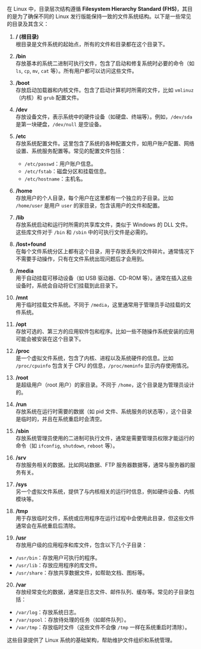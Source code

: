 在 Linux 中，目录层次结构遵循 **Filesystem Hierarchy Standard (FHS)**，其目的是为了确保不同的 Linux 发行版能保持一致的文件系统结构。以下是一些常见的目录及其含义：

1. **/ (根目录)**  
    根目录是文件系统的起始点，所有的文件和目录都在这个目录下。
    
2. **/bin**  
    存放基本的系统二进制可执行文件，包含了启动和修复系统时必要的命令（如 `ls`, `cp`, `mv`, `cat` 等）。所有用户都可以访问这些文件。
    
3. **/boot**  
    存放启动加载器和内核文件。包含了启动计算机时所需的文件，比如 `vmlinuz`（内核）和 `grub` 配置文件。
    
4. **/dev**  
    存放设备文件，表示系统中的硬件设备（如硬盘、终端等）。例如，`/dev/sda` 是第一块硬盘，`/dev/null` 是空设备。
    
5. **/etc**  
    存放系统配置文件。这里包含了系统的各种配置文件，如用户账户配置、网络设置、系统服务配置等。常见的配置文件包括：
    
    - `/etc/passwd`：用户账户信息。
    - `/etc/fstab`：磁盘分区和挂载信息。
    - `/etc/hostname`：主机名。
6. **/home**  
    存放用户的个人目录，每个用户在这里都有一个独立的子目录。比如 `/home/user` 是用户 `user` 的家目录，包含该用户的文件和配置。
    
7. **/lib**  
    存放系统启动和运行时所需的共享库文件，类似于 Windows 的 DLL 文件。这些库文件对于 `/bin` 和 `/sbin` 中的可执行文件是必需的。
    
8. **/lost+found**  
    在每个文件系统分区上都有这个目录，用于存放丢失的文件碎片。通常情况下不需要手动操作，只有在文件系统出现问题后才会用到。
    
9. **/media**  
    用于自动挂载可移动设备（如 USB 驱动器、CD-ROM 等）。通常在插入这些设备时，系统会自动将它们挂载到此目录下。
    
10. **/mnt**  
    用于临时挂载文件系统。不同于 `/media`，这里通常用于管理员手动挂载的文件系统。
    
11. **/opt**  
    存放可选的、第三方的应用软件包和程序。比如一些不随操作系统安装的应用可能会被安装在这个目录下。
    
12. **/proc**  
    是一个虚拟文件系统，包含了内核、进程以及系统硬件的信息。比如 `/proc/cpuinfo` 包含关于 CPU 的信息，`/proc/meminfo` 显示内存使用情况。
    
13. **/root**  
    是超级用户（root 用户）的家目录。不同于 `/home`，这个目录是为管理员设计的。
    
14. **/run**  
    存放系统在运行时需要的数据（如 pid 文件、系统服务的状态等），这个目录是临时的，并且在系统重启时会清空。
    
15. **/sbin**  
    存放系统管理员使用的二进制可执行文件，通常是需要管理员权限才能运行的命令（如 `ifconfig`, `shutdown`, `reboot` 等）。
    
16. **/srv**  
    存放服务相关的数据。比如网站数据、FTP 服务器数据等，通常与服务器的服务有关。
    
17. **/sys**  
    另一个虚拟文件系统，提供了与内核相关的运行时信息，例如硬件设备、内核模块等。
    
18. **/tmp**  
    用于存放临时文件，系统或应用程序在运行过程中会使用此目录，但这些文件通常会在系统重启后清除。
    
19. **/usr**  
    存放用户级的应用程序和库文件，包含以下几个子目录：
    

- `/usr/bin`：存放用户可执行的程序。
- `/usr/lib`：存放应用程序的库文件。
- `/usr/share`：存放共享数据文件，如帮助文档、图标等。

20. **/var**  
    存放经常变化的数据，通常是日志文件、邮件队列、缓存等。常见的子目录包括：

- `/var/log`：存放系统日志。
- `/var/spool`：存放待处理的任务（如邮件队列）。
- `/var/tmp`：存放临时文件（这些文件不会像 `/tmp` 一样在系统重启时清除）。

这些目录提供了 Linux 系统的基础架构，帮助维护文件组织和系统管理。